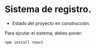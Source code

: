 <h1> Sistema de registro. </h1>

- Estado del proyecto en construcción.

Para ejcutar el sistema, debes poner:

```npm install react```
